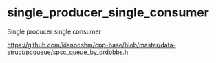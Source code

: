 # single_producer_single_consumer
Single producer single consumer

https://github.com/kianooshm/cpp-base/blob/master/data-struct/pcqueue/spsc_queue_by_drdobbs.h
